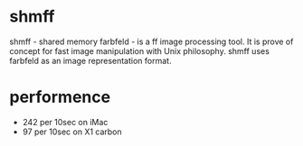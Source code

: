 # shmff

shmff - shared memory farbfeld - is a ff image processing tool.  It is prove of
concept for fast image manipulation with Unix philosophy.  shmff uses farbfeld
as an image representation format.

# performence

 * 242 per 10sec on iMac
 *  97 per 10sec on X1 carbon
